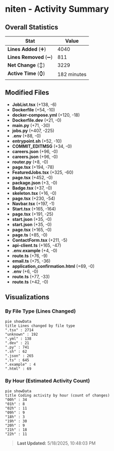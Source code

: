 # niten - Activity Summary 

## Overall Statistics

| Stat                   | Value                                                             |
| ---------------------- | ----------------------------------------------------------------- |
| **Lines Added** (➕)   | 4040                                          |
| **Lines Removed** (➖) | 811                                        |
| **Net Change** (↕)    | 3229                |
| **Active Time** (⌚)   | 182 minutes |


## Modified Files
- **JobList.tsx** (+138, -6)
- **Dockerfile** (+54, -10)
- **docker-compose.yml** (+120, -18)
- **Dockerfile.dev** (+21, -0)
- **main.py** (+71, -30)
- **jobs.py** (+407, -225)
- **.env** (+88, -0)
- **entrypoint.sh** (+52, -10)
- **COMMIT_EDITMSG** (+34, -0)
- **careers.json** (+96, -0)
- **careers.json** (+96, -0)
- **router.py** (+8, -0)
- **page.tsx** (+194, -78)
- **FeaturedJobs.tsx** (+325, -60)
- **page.tsx** (+452, -0)
- **package.json** (+3, -0)
- **Badge.tsx** (+37, -0)
- **skeleton.tsx** (+16, -0)
- **page.tsx** (+230, -54)
- **Navbar.tsx** (+197, -1)
- **Start.tsx** (+165, -164)
- **page.tsx** (+191, -25)
- **start.json** (+35, -0)
- **start.json** (+35, -0)
- **page.tsx** (+165, -0)
- **page.ts** (+85, -0)
- **ContactForm.tsx** (+211, -5)
- **api-client.ts** (+165, -47)
- **.env.example** (+4, -0)
- **route.ts** (+76, -9)
- **email.ts** (+75, -36)
- **application_confirmation.html** (+69, -0)
- **.env** (+6, -0)
- **route.ts** (+77, -33)
- **route.ts** (+42, -0)

## Visualizations

### By File Type (Lines Changed)

```mermaid
pie showData
title Lines changed by file type
".tsx" : 2714
"unknown" : 192
".yml" : 138
".dev" : 21
".py" : 741
".sh" : 62
".json" : 265
".ts" : 645
".example" : 4
".html" : 69
```

### By Hour (Estimated Activity Count)

```mermaid
pie showData
title Coding activity by hour (count of changes)
"00h" : 34
"01h" : 8
"02h" : 11
"09h" : 9
"18h" : 3
"19h" : 30
"20h" : 9
"21h" : 18
"22h" : 11
```


> **Last Updated:** 5/18/2025, 10:48:03 PM
